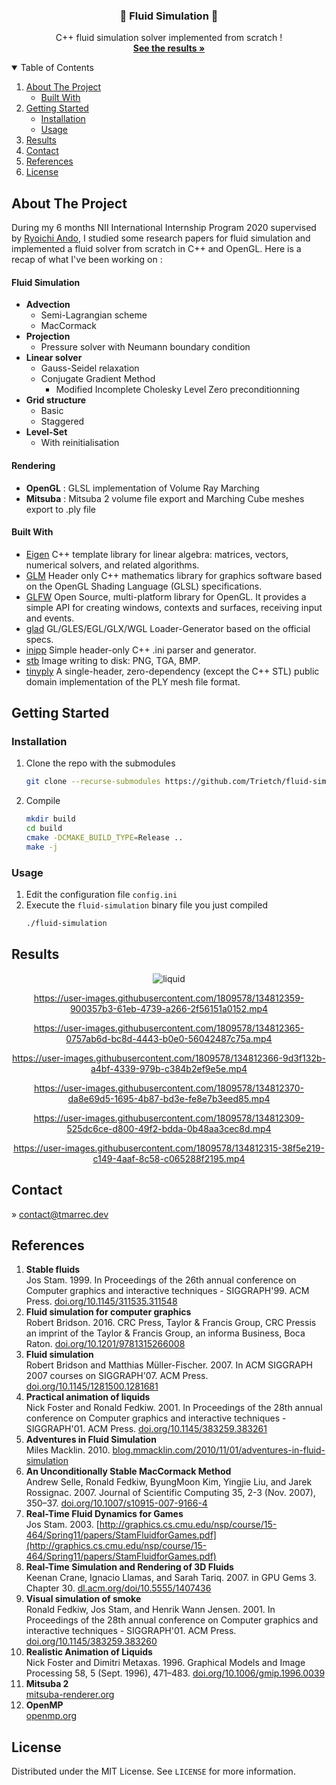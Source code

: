 <p align="center">
  <h3 align="center">🌊 Fluid Simulation 🌊</h3>
  <p align="center">
    C++ fluid simulation solver implemented from scratch !
    <br />
    <a href="#results"><strong>See the results »</strong></a>
    <br />
  </p>
</p>

<!-- TABLE OF CONTENTS -->
<details open="open">
  <summary>Table of Contents</summary>
  <ol>
    <li>
      <a href="#about-the-project">About The Project</a>
      <ul>
        <li><a href="#built-with">Built With</a></li>
      </ul>
    </li>
    <li>
      <a href="#getting-started">Getting Started</a>
      <ul>
        <li><a href="#installation">Installation</a></li>
	<li><a href="#usage">Usage</a></li>
      </ul>
    </li>
    <li><a href="#results">Results</a></li>
    <li><a href="#contact">Contact</a></li>
    <li><a href="#references">References</a></li>
    <li><a href="#license">License</a></li>
  </ol>
</details>

## About The Project
During my 6 months NII International Internship Program 2020 supervised by [Ryoichi Ando](https://ryichando.graphics/), I studied some research papers for fluid simulation and implemented a fluid solver from scratch in C++ and OpenGL. Here is a recap of what I've been working on :

#### Fluid Simulation
- **Advection**
	- Semi-Lagrangian scheme
	- MacCormack
- **Projection**
	- Pressure solver with Neumann boundary condition
- **Linear solver**
	- Gauss-Seidel relaxation
	- Conjugate Gradient Method
		- Modified Incomplete Cholesky Level Zero preconditionning
- **Grid structure**
	- Basic
	- Staggered
- **Level-Set**
	- With reinitialisation

#### Rendering 
- **OpenGL** : GLSL implementation of Volume Ray Marching
- **Mitsuba** : Mitsuba 2 volume file export and Marching Cube meshes export to .ply file

#### Built With
* [Eigen](https://gitlab.com/libeigen/eigen) C++ template library for linear algebra: matrices, vectors, numerical solvers, and related algorithms.
* [GLM](https://github.com/g-truc/glm) Header only C++ mathematics library for graphics software based on the OpenGL Shading Language (GLSL) specifications.
* [GLFW](https://github.com/glfw/glfw) Open Source, multi-platform library for OpenGL. It provides a simple API for creating windows, contexts and surfaces, receiving input and events.
* [glad](https://github.com/Dav1dde/glad) GL/GLES/EGL/GLX/WGL Loader-Generator based on the official specs.
* [inipp](https://github.com/mcmtroffaes/inipp) Simple header-only C++ .ini parser and generator.
* [stb](https://github.com/nothings/stb) Image writing to disk: PNG, TGA, BMP.
* [tinyply](https://github.com/ddiakopoulos/tinyply) A single-header, zero-dependency (except the C++ STL) public domain implementation of the PLY mesh file format.

## Getting Started
### Installation
1. Clone the repo with the submodules
   ```sh
   git clone --recurse-submodules https://github.com/Trietch/fluid-simulation.git
   ```
2. Compile
   ```sh
   mkdir build
   cd build
   cmake -DCMAKE_BUILD_TYPE=Release ..
   make -j
   ```

### Usage
1. Edit the configuration file `config.ini`
2. Execute the `fluid-simulation` binary file you just compiled
   ```sh
   ./fluid-simulation
   ```

## Results
<div align="center">
	
![liquid](https://user-images.githubusercontent.com/1809578/134812328-e47c10a8-489c-46f2-952a-0c4d3c7360b9.png)

https://user-images.githubusercontent.com/1809578/134812359-900357b3-61eb-4739-a266-2f56151a0152.mp4

https://user-images.githubusercontent.com/1809578/134812365-0757ab6d-bc8d-4443-b0e0-56042487c75a.mp4

https://user-images.githubusercontent.com/1809578/134812366-9d3f132b-a4bf-4339-979b-c384b2ef9e5e.mp4

https://user-images.githubusercontent.com/1809578/134812370-da8e69d5-1695-4b87-bd3e-fe8e7b3eed85.mp4

https://user-images.githubusercontent.com/1809578/134812309-525dc6ce-d800-49f2-bdda-0b48aa3cec8d.mp4

https://user-images.githubusercontent.com/1809578/134812315-38f5e219-c149-4aaf-8c58-c065288f2195.mp4

</div>


## Contact
 » [contact@tmarrec.dev](mailto:contact@tmarrec.dev)

## References
1.  **Stable fluids**  
    Jos Stam. 1999. In Proceedings of the 26th annual conference on Computer graphics and interactive techniques - SIGGRAPH'99. ACM Press.  [doi.org/10.1145/311535.311548](https://doi.org/10.1145/311535.311548)
2.  **Fluid simulation for computer graphics**  
    Robert Bridson. 2016. CRC Press, Taylor & Francis Group, CRC Pressis an imprint of the Taylor & Francis Group, an informa Business, Boca Raton.  [doi.org/10.1201/9781315266008](https://doi.org/10.1201/9781315266008)
3.  **Fluid simulation**  
    Robert Bridson and Matthias Müller-Fischer. 2007. In ACM SIGGRAPH 2007 courses on SIGGRAPH'07. ACM Press.  [doi.org/10.1145/1281500.1281681](https://doi.org/10.1145/1281500.1281681)
4.  **Practical animation of liquids**  
    Nick Foster and Ronald Fedkiw. 2001. In Proceedings of the 28th annual conference on Computer graphics and interactive techniques - SIGGRAPH'01. ACM Press.  [doi.org/10.1145/383259.383261](https://doi.org/10.1145/383259.383261)
5.  **Adventures in Fluid Simulation**  
    Miles Macklin. 2010.  [blog.mmacklin.com/2010/11/01/adventures-in-fluid-simulation](https://blog.mmacklin.com/2010/11/01/adventures-in-fluid-simulation/)
6.  **An Unconditionally Stable MacCormack Method**  
    Andrew Selle, Ronald Fedkiw, ByungMoon Kim, Yingjie Liu, and Jarek Rossignac. 2007. Journal of Scientific Computing 35, 2-3 (Nov. 2007), 350–37.  [doi.org/10.1007/s10915-007-9166-4](https://doi.org/10.1007/s10915-007-9166-4)
7.  **Real-Time Fluid Dynamics for Games**  
    Jos Stam. 2003.  [http://graphics.cs.cmu.edu/nsp/course/15-464/Spring11/papers/StamFluidforGames.pdf](http://graphics.cs.cmu.edu/nsp/course/15-464/Spring11/papers/StamFluidforGames.pdf)
8.  **Real-Time Simulation and Rendering of 3D Fluids**  
    Keenan Crane, Ignacio Llamas, and Sarah Tariq. 2007. in GPU Gems 3. Chapter 30.  [dl.acm.org/doi/10.5555/1407436](https://dl.acm.org/doi/10.5555/1407436)
9.  **Visual simulation of smoke**  
    Ronald Fedkiw, Jos Stam, and Henrik Wann Jensen. 2001. In Proceedings of the 28th annual conference on Computer graphics and interactive techniques - SIGGRAPH'01. ACM Press.  [doi.org/10.1145/383259.383260](https://doi.org/10.1145/383259.383260)
10.  **Realistic Animation of Liquids**  
    Nick Foster and Dimitri Metaxas. 1996. Graphical Models and Image Processing 58, 5 (Sept. 1996), 471–483.  [doi.org/10.1006/gmip.1996.0039](https://doi.org/10.1006/gmip.1996.0039)
11.  **Mitsuba 2**  
    [mitsuba-renderer.org](https://www.mitsuba-renderer.org/)
12.  **OpenMP**  
    [openmp.org](https://www.openmp.org/)

## License
Distributed under the MIT License. See `LICENSE` for more information.
